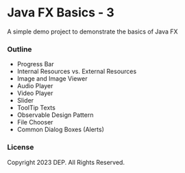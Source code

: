 # Java FX Basics - 3

A simple demo project to demonstrate the basics of Java FX

### Outline
- Progress Bar
- Internal Resources vs. External Resources
- Image and Image Viewer
- Audio Player
- Video Player
- Slider
- ToolTip Texts
- Observable Design Pattern
- File Chooser
- Common Dialog Boxes (Alerts)

### License
Copyright 2023 DEP. All Rights Reserved.